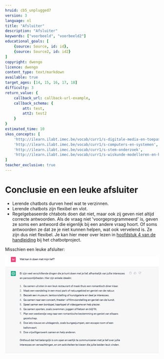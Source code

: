 ```yaml
---
hruid: cb5_unplugged7
version: 3
language: nl
title: "Afsluiter"
description: "Afsluiter"
keywords: ["voorbeeld", "voorbeeld2"]
educational_goals: [
    {source: Source, id: id}, 
    {source: Source2, id: id2}
]
copyright: dwengo
licence: dwengo
content_type: text/markdown
available: true
target_ages: [14, 15, 16, 17, 18]
difficulty: 3
return_value: {
    callback_url: callback-url-example,
    callback_schema: {
        att: test,
        att2: test2
    }
}
estimated_time: 10
skos_concepts: [
    'http://ilearn.ilabt.imec.be/vocab/curr1/s-digitale-media-en-toepassingen', 
    'http://ilearn.ilabt.imec.be/vocab/curr1/s-computers-en-systemen', 
    'http://ilearn.ilabt.imec.be/vocab/curr1/s-stem-onderzoek', 
    'http://ilearn.ilabt.imec.be/vocab/curr1/s-wiskunde-modelleren-en-heuristiek'
]
teacher_exclusive: true
---
```


# Conclusie en een leuke afsluiter

* Lerende chatbots durven heel wat te verzinnen.
* Lerende chatbots zijn flexibel en vlot.
* Regelgebaseerde chtabots doen dat niet, maar ook zij geven niet altijd correcte antwoorden. Als de vraag niet 'voorgeprogrammeerd' is, geven ze soms een antwoord die eigenlijk bij een andere vraag hoort. Of soms antwoorden ze dat ze je niet kunnen helpen, wat ook vervelend is. Ze zijn dus niet flexibel. Je kan hier meer over lezen in [hoofdstuk 4 van de handleiding](https://dwengo.org/assets/files/chatbot/Chatbot_handleiding_eerstedruk.pdf) bij het chatbotproject. 


Misschien een leuke afsluiter:

![ChatGPT geeft tips](embed/chatgptadvieslief.png)
